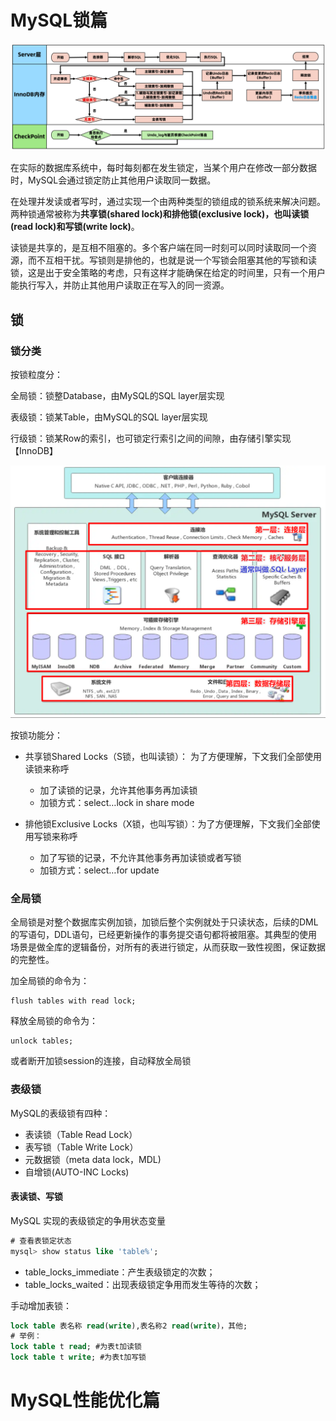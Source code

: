 # MySQL锁篇

![一条update语句](.\note\一条update语句.png)

在实际的数据库系统中，每时每刻都在发生锁定，当某个用户在修改一部分数据时，MySQL会通过锁定防止其他用户读取同一数据。

在处理并发读或者写时，通过实现一个由两种类型的锁组成的锁系统来解决问题。两种锁通常被称为**共享锁(shared lock)和排他锁(exclusive lock)，也叫读锁(read lock)和写锁(write lock)**。

读锁是共享的，是互相不阻塞的。多个客户端在同一时刻可以同时读取同一个资源，而不互相干扰。写锁则是排他的，也就是说一个写锁会阻塞其他的写锁和读锁，这是出于安全策略的考虑，只有这样才能确保在给定的时间里，只有一个用户能执行写入，并防止其他用户读取正在写入的同一资源。

## 锁

### 锁分类

按锁粒度分：

全局锁：锁整Database，由MySQL的SQL layer层实现

表级锁：锁某Table，由MySQL的SQL layer层实现

行级锁：锁某Row的索引，也可锁定行索引之间的间隙，由存储引擎实现【InnoDB】

![MySQLServer](.\note\MySQLServer.png)

按锁功能分：

- 共享锁Shared Locks（S锁，也叫读锁）： 为了方便理解，下文我们全部使用读锁来称呼
  - 加了读锁的记录，允许其他事务再加读锁
  - 加锁方式：select…lock in share mode

- 排他锁Exclusive Locks（X锁，也叫写锁）：为了方便理解，下文我们全部使用写锁来称呼
  - 加了写锁的记录，不允许其他事务再加读锁或者写锁
  - 加锁方式：select…for update

### 全局锁

全局锁是对整个数据库实例加锁，加锁后整个实例就处于只读状态，后续的DML的写语句，DDL语句，已经更新操作的事务提交语句都将被阻塞。其典型的使用场景是做全库的逻辑备份，对所有的表进行锁定，从而获取一致性视图，保证数据的完整性。

加全局锁的命令为：

```
flush tables with read lock;
```

释放全局锁的命令为：

```
unlock tables;
```

或者断开加锁session的连接，自动释放全局锁

### 表级锁

MySQL的表级锁有四种：

- 表读锁（Table Read Lock）
- 表写锁（Table Write Lock）
- 元数据锁（meta data lock，MDL)
- 自增锁(AUTO-INC Locks)

#### 表读锁、写锁

MySQL 实现的表级锁定的争用状态变量

```sql
# 查看表锁定状态
mysql> show status like 'table%';
```

- table_locks_immediate：产生表级锁定的次数；
- table_locks_waited：出现表级锁定争用而发生等待的次数；

手动增加表锁：

```sql
lock table 表名称 read(write),表名称2 read(write)，其他;
# 举例：
lock table t read; #为表t加读锁
lock table t write; #为表t加写锁
```



# MySQL性能优化篇


